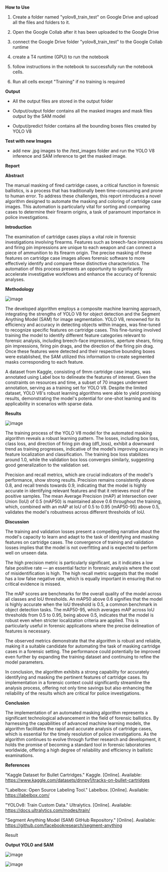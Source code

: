 **How to Use**

1) Create a folder named "yolov8_train_test" on Google Drive and upload all the files and folders to it.

2) Open the Google Collab after it has been uploaded to the Google Drive

3) connect the Google Drive folder "yolov8_train_test" to the Google Collab runtime

4) create a T4 runtime (GPU) to run the notebook

5) follow instructions in the notebook to successfully run the notebook cells.

6) Run all cells except "Training" if no training is required


**Output**

- All the output files are stored in the output folder

- Output/output folder contains all the masked images and mask files output by the SAM model

- Output/predict folder contains all the bounding boxes files created by YOLO V8

**Test with new Images**

- add new .jpg images to the /test_images folder and run the YOLO V8 inference and SAM inference to get the masked image. 


**Report**


**Abstract**

The manual masking of fired cartridge cases, a critical function in forensic ballistics, is a process that has traditionally been time-consuming and prone to human error. To address these challenges, this report introduces a novel algorithm designed to automate the masking and coloring of cartridge case images. This automation is particularly vital for sorting and comparing cases to determine their firearm origins, a task of paramount importance in police investigations.

**Introduction**

The examination of cartridge cases plays a vital role in forensic investigations involving firearms. Features such as breech-face impressions and firing pin impressions are unique to each weapon and can connect a piece of ammunition to its firearm origin. The precise masking of these features on cartridge case images allows forensic software to more effectively identify and compare these distinctive characteristics. The automation of this process presents an opportunity to significantly accelerate investigative workflows and enhance the accuracy of forensic analyses.

**Methodology**

![image](https://github.com/abamrah/Masking-Cartridge-Case-using-YOLO-v8-and-SAM/assets/71141583/d651309c-1615-4d05-a673-2043f17ec0fd)

The developed algorithm employs a composite machine learning approach, integrating the strengths of YOLO V8 for object detection and the Segment Anything Model (SAM) for image segmentation. YOLO V8, renowned for its efficiency and accuracy in detecting objects within images, was fine-tuned to recognize specific features on cartridge cases. This fine-tuning involved training the model to identify different feature categories relevant to forensic analysis, including breech-face impressions, aperture shears, firing pin impressions, firing pin drags, and the direction of the firing pin drag. Once these features were detected and their respective bounding boxes were established, the SAM utilized this information to create segmented masks corresponding to each feature.

A dataset from Kaggle, consisting of 9mm cartridge case images, was annotated using Label box to delineate the features of interest. Given the constraints on resources and time, a subset of 70 images underwent annotation, serving as a training set for YOLO V8. Despite the limited dataset, YOLO V8's robust learning algorithms were able to yield promising results, demonstrating the model's potential for one-shot learning and its applicability in scenarios with sparse data.

**Results**

![image](https://github.com/abamrah/Masking-Cartridge-Case-using-YOLO-v8-and-SAM/assets/71141583/4071669b-8469-43dc-899c-1bde25e305cf)


The training process of the YOLO V8 model for the automated masking algorithm reveals a robust learning pattern. The losses, including box loss, class loss, and direction of firing pin drag (dfI_loss), exhibit a downward trend as training progresses, indicative of the model’s improving accuracy in feature localization and classification. The training box loss stabilizes around 1.0, while the validation box loss converges similarly, suggesting good generalization to the validation set.

Precision and recall metrics, which are crucial indicators of the model's performance, show strong results. Precision remains consistently above 0.8, and recall trends towards 0.9, indicating that the model is highly accurate in identifying relevant features and that it retrieves most of the positive samples. The mean Average Precision (mAP) at Intersection over Union (IoU) of 0.5 (mAP50) is maintained above 0.6 throughout the training, which, combined with an mAP at IoU of 0.5 to 0.95 (mAP50-95) above 0.5, validates the model's robustness across different thresholds of IoU.

**Discussion**

The training and validation losses present a compelling narrative about the model's capacity to learn and adapt to the task of identifying and masking features on cartridge cases. The convergence of training and validation losses implies that the model is not overfitting and is expected to perform well on unseen data.

The high precision metric is particularly significant, as it indicates a low false positive rate — an essential factor in forensic analysis where the cost of misidentification is high. The high recall metric suggests that the model has a low false negative rate, which is equally important in ensuring that no critical evidence is missed.

The mAP scores are benchmarks for the overall quality of the model across all classes and IoU thresholds. An mAP50 above 0.6 signifies that the model is highly accurate when the IoU threshold is 0.5, a common benchmark in object detection tasks. The mAP50-95, which averages mAP across IoU thresholds from 0.5 to 0.95, being above 0.5, indicates that the model is robust even when stricter localization criteria are applied. This is particularly useful in forensic applications where the precise delineation of features is necessary.

The observed metrics demonstrate that the algorithm is robust and reliable, making it a suitable candidate for automating the task of masking cartridge cases in a forensic setting. The performance could potentially be improved even further by expanding the training dataset and continuing to refine the model parameters.

In conclusion, the algorithm exhibits a strong capability for accurately identifying and masking the pertinent features of cartridge cases. Its implementation in a forensic context could significantly streamline the analysis process, offering not only time savings but also enhancing the reliability of the results which are critical for police investigations.

**Conclusion**

The implementation of an automated masking algorithm represents a significant technological advancement in the field of forensic ballistics. By harnessing the capabilities of advanced machine learning models, the algorithm facilitates the rapid and accurate analysis of cartridge cases, which is essential for the timely resolution of police investigations. As the algorithm continues to evolve through further research and development, it holds the promise of becoming a standard tool in forensic laboratories worldwide, offering a high degree of reliability and efficiency in ballistic examinations.

**References**

"Kaggle Dataset for Bullet Cartridges." Kaggle. [Online]. Available: https://www.kaggle.com/datasets/dnnpy1/tracks-on-bullet-cartridges

"Labelbox: Open Source Labeling Tool." Labelbox. [Online]. Available: https://labelbox.com/

"YOLOv8: Train Custom Data." Ultralytics. [Online]. Available: https://docs.ultralytics.com/modes/train/

"Segment Anything Model (SAM) GitHub Repository." [Online]. Available: https://github.com/facebookresearch/segment-anything

Result

**Output YOLO and SAM**

![image](https://github.com/abamrah/Masking-Cartridge-Case-using-YOLO-v8-and-SAM/assets/71141583/4727b39f-10d3-4d76-8f6c-23e64dc8b756)

![image](https://github.com/abamrah/Masking-Cartridge-Case-using-YOLO-v8-and-SAM/assets/71141583/e9dc9b61-2781-4f93-8ec2-98c0c302343d)
